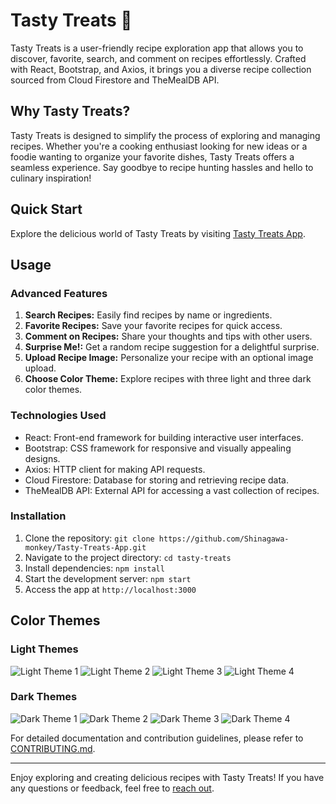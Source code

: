 # Tasty Treats 🍴

Tasty Treats is a user-friendly recipe exploration app that allows you to discover, favorite, search, and comment on recipes effortlessly. Crafted with React, Bootstrap, and Axios, it brings you a diverse recipe collection sourced from Cloud Firestore and TheMealDB API.

## Why Tasty Treats?

Tasty Treats is designed to simplify the process of exploring and managing recipes. Whether you're a cooking enthusiast looking for new ideas or a foodie wanting to organize your favorite dishes, Tasty Treats offers a seamless experience. Say goodbye to recipe hunting hassles and hello to culinary inspiration!

## Quick Start

Explore the delicious world of Tasty Treats by visiting [Tasty Treats App](https://tasty-treats-site.web.app/).

## Usage

### Advanced Features

1. **Search Recipes:** Easily find recipes by name or ingredients.
2. **Favorite Recipes:** Save your favorite recipes for quick access.
3. **Comment on Recipes:** Share your thoughts and tips with other users.
4. **Surprise Me!:** Get a random recipe suggestion for a delightful surprise.
5. **Upload Recipe Image:** Personalize your recipe with an optional image upload.
6. **Choose Color Theme:** Explore recipes with three light and three dark color themes.

### Technologies Used

- React: Front-end framework for building interactive user interfaces.
- Bootstrap: CSS framework for responsive and visually appealing designs.
- Axios: HTTP client for making API requests.
- Cloud Firestore: Database for storing and retrieving recipe data.
- TheMealDB API: External API for accessing a vast collection of recipes.

### Installation

1. Clone the repository: `git clone https://github.com/Shinagawa-monkey/Tasty-Treats-App.git`
2. Navigate to the project directory: `cd tasty-treats`
3. Install dependencies: `npm install`
4. Start the development server: `npm start`
5. Access the app at `http://localhost:3000`

## Color Themes

### Light Themes
![Light Theme 1](/screenshots/tastyTreatsLight1.jpg "Light Theme 1")
![Light Theme 2](/screenshots/tastyTreatsLight2.jpg "Light Theme 2")
![Light Theme 3](/screenshots/tastyTreatsLight3.jpg "Light Theme 3")
![Light Theme 4](/screenshots/tastyTreatsLight4.jpg "Light Theme 4")

### Dark Themes
![Dark Theme 1](/screenshots/tastyTreatsDark1.jpg "Dark Theme 1")
![Dark Theme 2](/screenshots/tastyTreatsDark2.jpg "Dark Theme 2")
![Dark Theme 3](/screenshots/tastyTreatsDark3.jpg "Dark Theme 3")
![Dark Theme 4](/screenshots/tastyTreatsDark4.jpg "Dark Theme 4")

For detailed documentation and contribution guidelines, please refer to [CONTRIBUTING.md](CONTRIBUTING.md).

---

Enjoy exploring and creating delicious recipes with Tasty Treats! If you have any questions or feedback, feel free to [reach out](mailto:elenashatalova.it@gmail.com).
